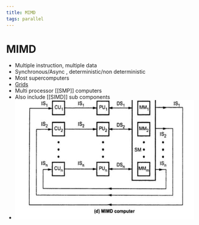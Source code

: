```yaml
---
title: MIMD
tags: parallel 
---
```


# MIMD
- Multiple instruction, multiple data
- Synchronous/Async , deterministic/non deterministic
- Most supercomputers
- [Grids](Grids.md)
- Multi processor [[SMP]] computers
- Also include [[SIMD]] sub components
- ![im](assets/Pasted%20Image%2020220506151115.png)


















































































